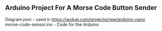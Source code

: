 Arduino Project For A Morse Code Button Sender
----------------------------------------------   
Diagram.json - used in https://wokwi.com/projects/new/arduino-nano   
morse-code-sensor.ino - Code for the Arduino